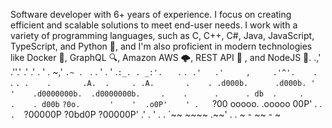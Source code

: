 Software developer with 6+ years of experience. I focus on creating efficient and scalable solutions to meet end-user needs. I work with a variety of programming languages, such as C, C++, C#, Java, JavaScript, TypeScript, and Python 🐍, and I'm also proficient in modern technologies like Docker 🐳, GraphQL 🔍, Amazon AWS 🌩️, REST API 📡 , and NodeJS 🚀.
                                      .,'
                                   .''.'
                                  .' .'
                       .    ' . ~,'  `.~ . `    .
                  . '  .  '   .`:_. . _:'.   `  .  ` .
                .'   .'     ,     .'^'.    .     `.   `.
               .    .       .A.  .     . .A.       .    .
                          .d000b.      .d000b.
              '    '    .d0000000b.  .d0000000b.    `    `
              .    .      .      . db  .     .      .    .
                                  d00b
               `    `?0o.  `     `     '    '  .o0P'    '
                 .    `?00   ooooo.  .ooooo   00P' .   .
                  ` .   `?00000P ?0bd0P ?00000P' .' . '
                        . . `~~   ~~~~  .~~'  . .
                            ~     - ~~ -    ~
